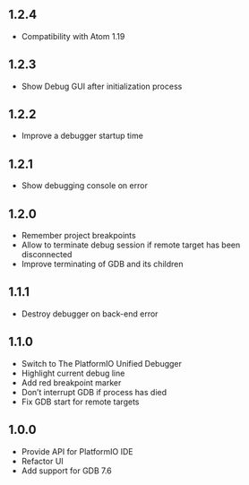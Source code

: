 ## 1.2.4

* Compatibility with Atom 1.19

## 1.2.3

* Show Debug GUI after initialization process

## 1.2.2

* Improve a debugger startup time

## 1.2.1

* Show debugging console on error

## 1.2.0

* Remember project breakpoints
* Allow to terminate debug session if remote target has been disconnected
* Improve terminating of GDB and its children

## 1.1.1

* Destroy debugger on back-end error

## 1.1.0

* Switch to The PlatformIO Unified Debugger
* Highlight current debug line
* Add red breakpoint marker
* Don’t interrupt GDB if process has died
* Fix GDB start for remote targets

## 1.0.0

* Provide API for PlatformIO IDE
* Refactor UI
* Add support for GDB 7.6
